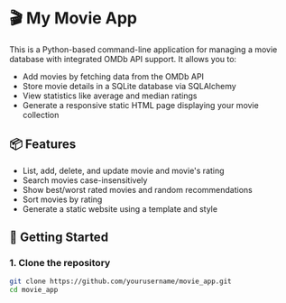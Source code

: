 # 🎬 My Movie App

This is a Python-based command-line application for managing a movie database with integrated OMDb API support. It allows you to:

- Add movies by fetching data from the OMDb API
- Store movie details in a SQLite database via SQLAlchemy
- View statistics like average and median ratings
- Generate a responsive static HTML page displaying your movie collection

## 📦 Features

- List, add, delete, and update movie and movie's rating
- Search movies case-insensitively
- Show best/worst rated movies and random recommendations
- Sort movies by rating
- Generate a static website using a template and style

## 🚀 Getting Started

### 1. Clone the repository
```bash
git clone https://github.com/yourusername/movie_app.git
cd movie_app

